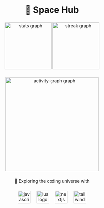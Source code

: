 <h1 align="center">🌠 Space Hub</h1>

###

<div align="center">
  <img src="https://github-readme-stats.vercel.app/api?username=ago106&hide_title=false&hide_rank=false&show_icons=true&include_all_commits=true&count_private=true&disable_animations=false&theme=nightowl&locale=en&hide_border=false&order=1&bg_color=0D1117&title_color=6e40c9&icon_color=6e40c9&text_color=8b9dc3" height="150" alt="stats graph"  />
  <img src="https://streak-stats.demolab.com?user=ago106&locale=en&mode=daily&theme=nightowl&hide_border=false&border_radius=5&order=3&background=0D1117&ring=6e40c9&fire=6e40c9&currStreakLabel=6e40c9" height="150" alt="streak graph"  />
</div>

###

<div align="center">
  <img src="https://github-readme-activity-graph.vercel.app/graph?username=ago106&radius=16&theme=react-dark&area=true&order=5&bg_color=0D1117&title_color=6e40c9&color=8b9dc3&line=6e40c9&point=8b9dc3" height="300" alt="activity-graph graph"  />
</div>

###

<p align="center">🚀 Exploring the coding universe with</p>

###

<div align="center">
  <img src="https://cdn.jsdelivr.net/gh/devicons/devicon/icons/javascript/javascript-original.svg" height="40" alt="javascript logo"  />
  <img width="12" />
  <img src="https://cdn.jsdelivr.net/gh/devicons/devicon/icons/lua/lua-original.svg" height="40" alt="lua logo"  />
  <img width="12" />
  <img src="https://cdn.jsdelivr.net/gh/devicons/devicon/icons/nextjs/nextjs-original.svg" height="40" alt="nextjs logo"  />
  <img width="12" />
  <img src="https://cdn.jsdelivr.net/gh/devicons/devicon/icons/tailwindcss/tailwindcss-original-wordmark.svg" height="40" alt="tailwindcss logo"  />
</div>

###
